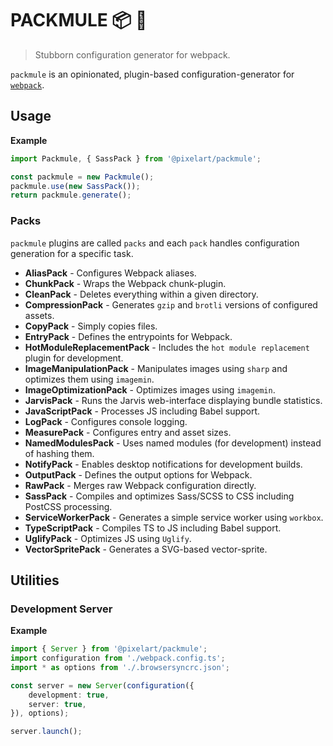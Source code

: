 # PACKMULE 📦 🐴
> Stubborn configuration generator for webpack.

`packmule` is an opinionated, plugin-based configuration-generator for [`webpack`](https://webpack.js.org/).

## Usage

**Example**
```ts
import Packmule, { SassPack } from '@pixelart/packmule';

const packmule = new Packmule();
packmule.use(new SassPack());
return packmule.generate();
```

### Packs
`packmule` plugins are called `packs` and each `pack` handles configuration generation for a specific task.

* **AliasPack** - Configures Webpack aliases.
* **ChunkPack** - Wraps the Webpack chunk-plugin.
* **CleanPack** - Deletes everything within a given directory.
* **CompressionPack** - Generates `gzip` and `brotli` versions of configured assets.
* **CopyPack** - Simply copies files.
* **EntryPack** - Defines the entrypoints for Webpack.
* **HotModuleReplacementPack** - Includes the `hot module replacement` plugin for development.
* **ImageManipulationPack** - Manipulates images using `sharp` and optimizes them using `imagemin`.
* **ImageOptimizationPack** - Optimizes images using `imagemin`.
* **JarvisPack** - Runs the Jarvis web-interface displaying bundle statistics.
* **JavaScriptPack** - Processes JS including Babel support.
* **LogPack** - Configures console logging.
* **MeasurePack** - Configures entry and asset sizes.
* **NamedModulesPack** - Uses named modules (for development) instead of hashing them.
* **NotifyPack** - Enables desktop notifications for development builds.
* **OutputPack** - Defines the output options for Webpack.
* **RawPack** - Merges raw Webpack configuration directly.
* **SassPack** - Compiles and optimizes Sass/SCSS to CSS including PostCSS processing.
* **ServiceWorkerPack** - Generates a simple service worker using `workbox`.
* **TypeScriptPack** - Compiles TS to JS including Babel support.
* **UglifyPack** - Optimizes JS using `Uglify`.
* **VectorSpritePack** - Generates a SVG-based vector-sprite.

## Utilities

### Development Server

**Example**
```ts
import { Server } from '@pixelart/packmule';
import configuration from './webpack.config.ts';
import * as options from './.browsersyncrc.json';

const server = new Server(configuration({
    development: true,
    server: true,
}), options);

server.launch();
```
